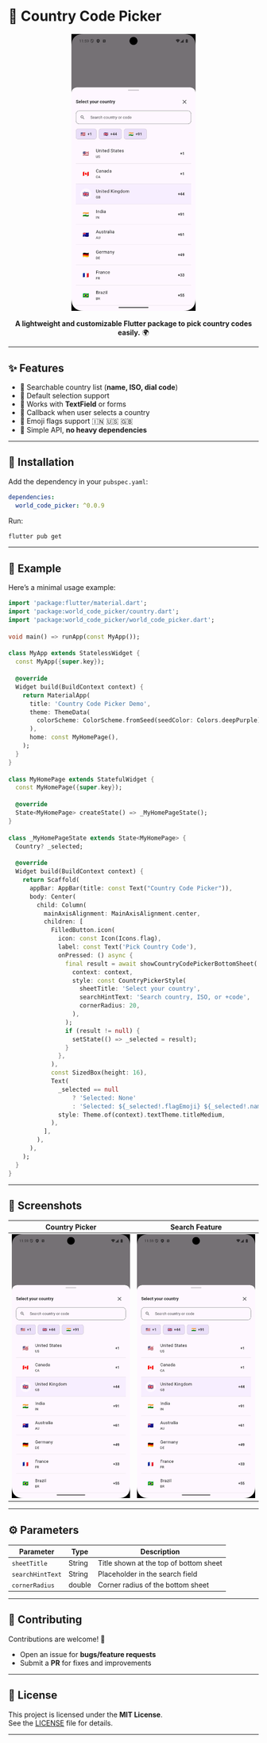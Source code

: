# 📱 Country Code Picker

<p align="center">
  <img src="https://raw.githubusercontent.com/prathamarora963/country_code_picker/main/assets/example.png" alt="Example Screenshot" width="250"/>
</p>

<p align="center">
  <b>A lightweight and customizable Flutter package to pick country codes easily.</b> 🌍
</p>

---

## ✨ Features

- 🔹 Searchable country list (**name, ISO, dial code**)
- 🔹 Default selection support
- 🔹 Works with **TextField** or forms
- 🔹 Callback when user selects a country
- 🔹 Emoji flags support 🇮🇳 🇺🇸 🇬🇧
- 🔹 Simple API, **no heavy dependencies**

---

## 🚀 Installation

Add the dependency in your `pubspec.yaml`:

```yaml
dependencies:
  world_code_picker: ^0.0.9
```

Run:

```sh
flutter pub get
```

---

## 📖 Example

Here’s a minimal usage example:

```dart
import 'package:flutter/material.dart';
import 'package:world_code_picker/country.dart';
import 'package:world_code_picker/world_code_picker.dart';

void main() => runApp(const MyApp());

class MyApp extends StatelessWidget {
  const MyApp({super.key});

  @override
  Widget build(BuildContext context) {
    return MaterialApp(
      title: 'Country Code Picker Demo',
      theme: ThemeData(
        colorScheme: ColorScheme.fromSeed(seedColor: Colors.deepPurple),
      ),
      home: const MyHomePage(),
    );
  }
}

class MyHomePage extends StatefulWidget {
  const MyHomePage({super.key});

  @override
  State<MyHomePage> createState() => _MyHomePageState();
}

class _MyHomePageState extends State<MyHomePage> {
  Country? _selected;

  @override
  Widget build(BuildContext context) {
    return Scaffold(
      appBar: AppBar(title: const Text("Country Code Picker")),
      body: Center(
        child: Column(
          mainAxisAlignment: MainAxisAlignment.center,
          children: [
            FilledButton.icon(
              icon: const Icon(Icons.flag),
              label: const Text('Pick Country Code'),
              onPressed: () async {
                final result = await showCountryCodePickerBottomSheet(
                  context: context,
                  style: const CountryPickerStyle(
                    sheetTitle: 'Select your country',
                    searchHintText: 'Search country, ISO, or +code',
                    cornerRadius: 20,
                  ),
                );
                if (result != null) {
                  setState(() => _selected = result);
                }
              },
            ),
            const SizedBox(height: 16),
            Text(
              _selected == null
                  ? 'Selected: None'
                  : 'Selected: ${_selected!.flagEmoji} ${_selected!.name} (${_selected!.dialCode})',
              style: Theme.of(context).textTheme.titleMedium,
            ),
          ],
        ),
      ),
    );
  }
}
```

---

## 📸 Screenshots

| Country Picker | Search Feature |
|----------------|----------------|
| <img src="https://raw.githubusercontent.com/prathamarora963/country_code_picker/main/assets/example.png" width="250"/> | <img src="https://raw.githubusercontent.com/prathamarora963/country_code_picker/main/assets/example.png" width="250"/> |

---

## ⚙️ Parameters

| Parameter        | Type    | Description                                |
|------------------|---------|--------------------------------------------|
| `sheetTitle`     | String  | Title shown at the top of bottom sheet     |
| `searchHintText` | String  | Placeholder in the search field            |
| `cornerRadius`   | double  | Corner radius of the bottom sheet          |

---

## 🤝 Contributing

Contributions are welcome! 🎉

- Open an issue for **bugs/feature requests**
- Submit a **PR** for fixes and improvements

---

## 📄 License

This project is licensed under the **MIT License**.  
See the [LICENSE](LICENSE) file for details.

---
